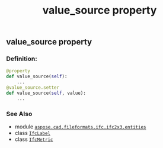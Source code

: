 ﻿---
title: value_source property
second_title: Aspose.CAD for Python via .NET API References
description: 
type: docs
weight: 150
url: /python-net/aspose.cad.fileformats.ifc.ifc2x3.entities/ifcmetric/value_source/
is_root: false
---

## value_source property

### Definition:
```python
@property
def value_source(self):
    ...
@value_source.setter
def value_source(self, value):
    ...
```

### See Also
* module [`aspose.cad.fileformats.ifc.ifc2x3.entities`](../../)
* class [`IfcLabel`](/cad/python-net/aspose.cad.fileformats.ifc.ifc2x3.types/ifclabel)
* class [`IfcMetric`](/cad/python-net/aspose.cad.fileformats.ifc.ifc2x3.entities/ifcmetric)
